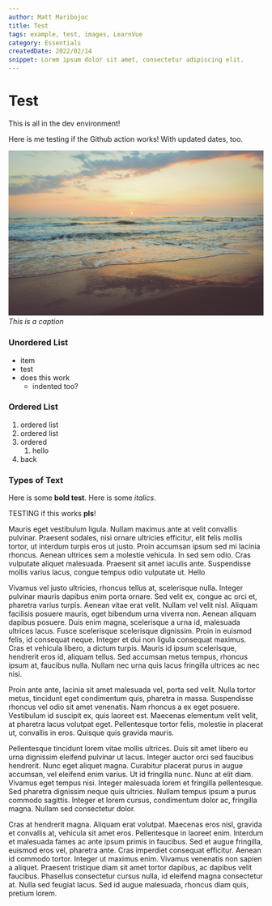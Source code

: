 ```yaml
---
author: Matt Maribojoc
title: Test
tags: example, test, images, LearnVue
category: Essentials
createdDate: 2022/02/14
snippet: Lorem ipsum dolor sit amet, consectetur adipiscing elit.
---
```


# Test

This is all in the dev environment!

Here is me testing if the Github action works! With updated dates, too.

![example](img/img-1.jpg)
_This is a caption_

### Unordered List

-   item
-   test
-   does this work
    -   indented too?

### Ordered List

1. ordered list
2. ordered list
3. ordered
    1. hello
4. back

### Types of Text

Here is some **bold test**. Here is some _italics_.

TESTING if this works **pls**!

Mauris eget vestibulum ligula. Nullam maximus ante at velit convallis pulvinar. Praesent sodales, nisi ornare ultricies efficitur, elit felis mollis tortor, ut interdum turpis eros ut justo. Proin accumsan ipsum sed mi lacinia rhoncus. Aenean ultrices sem a molestie vehicula. In sed sem odio. Cras vulputate aliquet malesuada. Praesent sit amet iaculis ante. Suspendisse mollis varius lacus, congue tempus odio vulputate ut. Hello

Vivamus vel justo ultricies, rhoncus tellus at, scelerisque nulla. Integer pulvinar mauris dapibus enim porta ornare. Sed velit ex, congue ac orci et, pharetra varius turpis. Aenean vitae erat velit. Nullam vel velit nisl. Aliquam facilisis posuere mauris, eget bibendum urna viverra non. Aenean aliquam dapibus posuere. Duis enim magna, scelerisque a urna id, malesuada ultrices lacus. Fusce scelerisque scelerisque dignissim. Proin in euismod felis, id consequat neque. Integer et dui non ligula consequat maximus. Cras et vehicula libero, a dictum turpis. Mauris id ipsum scelerisque, hendrerit eros id, aliquam tellus. Sed accumsan metus tempus, rhoncus ipsum at, faucibus nulla. Nullam nec urna quis lacus fringilla ultrices ac nec nisi.

Proin ante ante, lacinia sit amet malesuada vel, porta sed velit. Nulla tortor metus, tincidunt eget condimentum quis, pharetra in massa. Suspendisse rhoncus vel odio sit amet venenatis. Nam rhoncus a ex eget posuere. Vestibulum id suscipit ex, quis laoreet est. Maecenas elementum velit velit, at pharetra lacus volutpat eget. Pellentesque tortor felis, molestie in placerat ut, convallis in eros. Quisque quis gravida mauris.

Pellentesque tincidunt lorem vitae mollis ultrices. Duis sit amet libero eu urna dignissim eleifend pulvinar ut lacus. Integer auctor orci sed faucibus hendrerit. Nunc eget aliquet magna. Curabitur placerat purus in augue accumsan, vel eleifend enim varius. Ut id fringilla nunc. Nunc at elit diam. Vivamus eget tempus nisi. Integer malesuada lorem et fringilla pellentesque. Sed pharetra dignissim neque quis ultricies. Nullam tempus ipsum a purus commodo sagittis. Integer et lorem cursus, condimentum dolor ac, fringilla magna. Nullam sed consectetur dolor.

Cras at hendrerit magna. Aliquam erat volutpat. Maecenas eros nisl, gravida et convallis at, vehicula sit amet eros. Pellentesque in laoreet enim. Interdum et malesuada fames ac ante ipsum primis in faucibus. Sed et augue fringilla, euismod eros vel, pharetra ante. Cras imperdiet consequat efficitur. Aenean id commodo tortor. Integer ut maximus enim. Vivamus venenatis non sapien a aliquet. Praesent tristique diam sit amet tortor dapibus, ac dapibus velit faucibus. Phasellus consectetur cursus nulla, id eleifend magna consectetur at. Nulla sed feugiat lacus. Sed id augue malesuada, rhoncus diam quis, pretium lorem.
